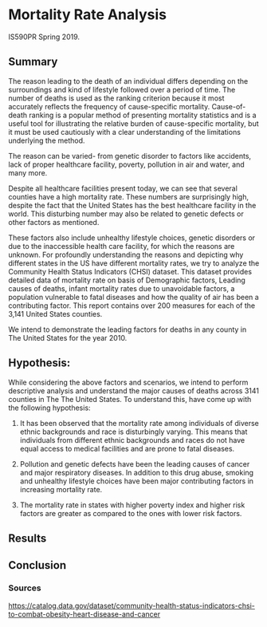 # Mortality Rate Analysis
IS590PR Spring 2019. 

## Summary
The reason leading to the death of an individual differs depending on the surroundings and kind of lifestyle followed over a period of time. The number of deaths is used as the ranking criterion because it most accurately reflects the frequency of cause-specific mortality. Cause-of-death ranking is a popular method of presenting mortality statistics and is a useful tool for illustrating the relative burden of cause-specific mortality, but it must be used cautiously with a clear understanding of the limitations underlying the method.

The reason can be varied- from genetic disorder to factors like accidents, lack of proper healthcare facility, poverty, pollution in air and water, and many more. 

Despite all healthcare facilities present today, we can see that several counties have a high mortality rate. These numbers are surprisingly high, despite the fact that the United States has the best healthcare facility in the world. This disturbing number may also be related to genetic defects or other factors as mentioned.

These factors also include unhealthy lifestyle choices, genetic disorders or due to the inaccessible health care facility, for which the reasons are unknown. For profoundly understanding the reasons and depicting why different states in the US have different mortality rates, we try to analyze the Community Health Status Indicators (CHSI) dataset. This dataset provides detailed data of mortality rate on basis of Demographic factors, Leading causes of deaths, infant mortality rates due to unavoidable factors, a population vulnerable to fatal diseases and how the quality of air has been a contributing factor. This report contains over 200 measures for each of the 3,141 United States counties.

We intend to demonstrate the leading factors for deaths in any county in The United States for the year 2010.

## Hypothesis:

While considering the above factors and scenarios, we intend to perform descriptive analysis and understand the major causes of deaths across 3141 counties in The The United States. To understand this, have come up with the following hypothesis:

1. It has been observed that the mortality rate among individuals of diverse ethnic backgrounds and race is disturbingly varying. This means that individuals from different ethnic backgrounds and races do not have equal access to medical facilities and are prone to fatal diseases.

2. Pollution and genetic defects have been the leading causes of cancer and major respiratory diseases. In addition to this drug abuse, smoking and unhealthy lifestyle choices have been major contributing factors in increasing mortality rate.

3. The mortality rate in states with higher poverty index and higher risk factors are greater as compared to the ones with lower risk factors.

## Results

## Conclusion

### Sources 
https://catalog.data.gov/dataset/community-health-status-indicators-chsi-to-combat-obesity-heart-disease-and-cancer
